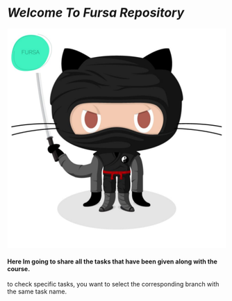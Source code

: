
# *Welcome To Fursa Repository*
![Alt text][id]
#### Here Im going to share all the tasks that have been given along with the course.
to check specific tasks, you want to select the corresponding branch with the same task name.

[id]: fursa.png  "The Dojocat"
